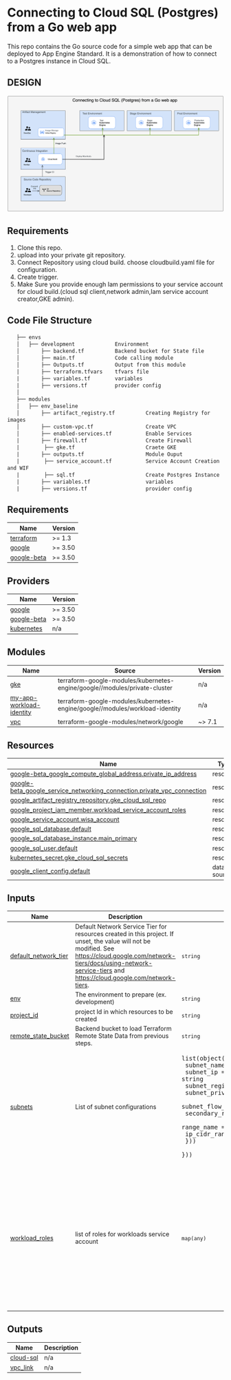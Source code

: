 <!-- BEGIN_TF_DOCS -->
# Connecting to Cloud SQL (Postgres) from a Go web app

This repo contains the Go source code for a simple web app that can be deployed to App Engine Standard. It is a demonstration of how to connect to a Postgres instance in Cloud SQL.

## DESIGN
![alt text](https://github.com/tasleem-khan/gke-cloudsql/blob/main/docs/images/GKE-CLOUDSQL.png?raw=true)

## Requirements

1. Clone this repo.
2. upload into your private git repository.
3. Connect Repository using cloud build. choose cloudbuild.yaml file for configuration.
4. Create trigger.
5. Make Sure you provide enough Iam permissions to your service account for cloud build.(cloud sql client,network admin,Iam service account creator,GKE admin).

## Code File Structure
 ```├──database-sql  - Application Code as well as Kubernetes configurations file.
    ├── envs      
    │   ├── development             Environment
    │       ├── backend.tf          Backend bucket for State file
    │       ├── main.tf             Code calling module
    │       ├── Outputs.tf          Output from this module
    |       ├── terraform.tfvars    tfvars file
    |       ├── variables.tf        variables 
    |       ├── versions.tf         provider config
    │          
    ├── modules      
    │   ├── env_baseline             
    │       ├── artifact_registry.tf          Creating Registry for images
    │       ├── custom-vpc.tf                 Create VPC
    │       ├── enabled-services.tf           Enable Services
    |       ├── firewall.tf                   Create Firewall
    |        ├── gke.tf                       Craete GKE
    |       ├── outputs.tf                    Module Ouput 
    |        ├── service_account.tf           Service Account Creation and WIF 
    |        ├── sql.tf                       Create Postgres Instance 
    |       ├── variables.tf                  variables 
    |       ├── versions.tf                   provider config
```    

## Requirements

| Name | Version |
|------|---------|
| <a name="requirement_terraform"></a> [terraform](#requirement\_terraform) | >= 1.3 |
| <a name="requirement_google"></a> [google](#requirement\_google) | >= 3.50 |
| <a name="requirement_google-beta"></a> [google-beta](#requirement\_google-beta) | >= 3.50 |

## Providers

| Name | Version |
|------|---------|
| <a name="provider_google"></a> [google](#provider\_google) | >= 3.50 |
| <a name="provider_google-beta"></a> [google-beta](#provider\_google-beta) | >= 3.50 |
| <a name="provider_kubernetes"></a> [kubernetes](#provider\_kubernetes) | n/a |

## Modules

| Name | Source | Version |
|------|--------|---------|
| <a name="module_gke"></a> [gke](#module\_gke) | terraform-google-modules/kubernetes-engine/google//modules/private-cluster | n/a |
| <a name="module_my-app-workload-identity"></a> [my-app-workload-identity](#module\_my-app-workload-identity) | terraform-google-modules/kubernetes-engine/google//modules/workload-identity | n/a |
| <a name="module_vpc"></a> [vpc](#module\_vpc) | terraform-google-modules/network/google | ~> 7.1 |

## Resources

| Name | Type |
|------|------|
| [google-beta_google_compute_global_address.private_ip_address](https://registry.terraform.io/providers/hashicorp/google-beta/latest/docs/resources/google_compute_global_address) | resource |
| [google-beta_google_service_networking_connection.private_vpc_connection](https://registry.terraform.io/providers/hashicorp/google-beta/latest/docs/resources/google_service_networking_connection) | resource |
| [google_artifact_registry_repository.gke_cloud_sql_repo](https://registry.terraform.io/providers/hashicorp/google/latest/docs/resources/artifact_registry_repository) | resource |
| [google_project_iam_member.workload_service_account_roles](https://registry.terraform.io/providers/hashicorp/google/latest/docs/resources/project_iam_member) | resource |
| [google_service_account.wisa_account](https://registry.terraform.io/providers/hashicorp/google/latest/docs/resources/service_account) | resource |
| [google_sql_database.default](https://registry.terraform.io/providers/hashicorp/google/latest/docs/resources/sql_database) | resource |
| [google_sql_database_instance.main_primary](https://registry.terraform.io/providers/hashicorp/google/latest/docs/resources/sql_database_instance) | resource |
| [google_sql_user.default](https://registry.terraform.io/providers/hashicorp/google/latest/docs/resources/sql_user) | resource |
| [kubernetes_secret.gke_cloud_sql_secrets](https://registry.terraform.io/providers/hashicorp/kubernetes/latest/docs/resources/secret) | resource |
| [google_client_config.default](https://registry.terraform.io/providers/hashicorp/google/latest/docs/data-sources/client_config) | data source |

## Inputs

| Name | Description | Type | Default | Required |
|------|-------------|------|---------|:--------:|
| <a name="input_default_network_tier"></a> [default\_network\_tier](#input\_default\_network\_tier) | Default Network Service Tier for resources created in this project. If unset, the value will not be modified. See https://cloud.google.com/network-tiers/docs/using-network-service-tiers and https://cloud.google.com/network-tiers. | `string` | `""` | no |
| <a name="input_env"></a> [env](#input\_env) | The environment to prepare (ex. development) | `string` | n/a | yes |
| <a name="input_project_id"></a> [project\_id](#input\_project\_id) | project Id in which resources to be created | `string` | n/a | yes |
| <a name="input_remote_state_bucket"></a> [remote\_state\_bucket](#input\_remote\_state\_bucket) | Backend bucket to load Terraform Remote State Data from previous steps. | `string` | n/a | yes |
| <a name="input_subnets"></a> [subnets](#input\_subnets) | List of subnet configurations | <pre>list(object({<br>    subnet_name           = string<br>    subnet_ip             = string<br>    subnet_region         = string<br>    subnet_private_access = bool<br>    subnet_flow_logs      = bool<br>    secondary_ranges      = map(object({<br>      range_name    = string<br>      ip_cidr_range = string<br>    }))<br>  }))</pre> | `[]` | no |
| <a name="input_workload_roles"></a> [workload\_roles](#input\_workload\_roles) | list of roles for workloads service account | `map(any)` | <pre>{<br>  "artifact_registry": "roles/artifactregistry.admin",<br>  "cloud_sql_client": "roles/cloudsql.client",<br>  "container_registry": "roles/containerregistry.ServiceAgent",<br>  "log_writer": "roles/logging.logWriter",<br>  "monitoring_admin": "roles/monitoring.admin",<br>  "network_user": "roles/compute.networkUser",<br>  "secretmanager": "roles/secretmanager.secretAccessor",<br>  "storage_admin": "roles/storage.admin",<br>  "token_creator": "roles/iam.serviceAccountTokenCreator"<br>}</pre> | no |

## Outputs

| Name | Description |
|------|-------------|
| <a name="output_cloud-sql"></a> [cloud-sql](#output\_cloud-sql) | n/a |
| <a name="output_vpc_link"></a> [vpc\_link](#output\_vpc\_link) | n/a |
<!-- END_TF_DOCS -->